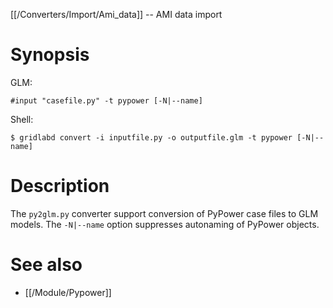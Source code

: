[[/Converters/Import/Ami_data]] -- AMI data import

# Synopsis

GLM:

~~~
#input "casefile.py" -t pypower [-N|--name]
~~~

Shell:

~~~
$ gridlabd convert -i inputfile.py -o outputfile.glm -t pypower [-N|--name]
~~~

# Description

The `py2glm.py` converter support conversion of PyPower case files to GLM
models.  The `-N|--name` option suppresses autonaming of PyPower objects.

# See also

* [[/Module/Pypower]]
